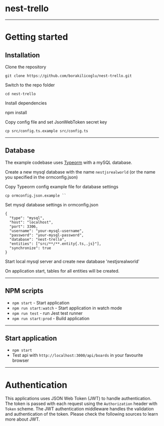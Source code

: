 # nest-trello

---

# Getting started

## Installation

Clone the repository

    git clone https://github.com/borakilicoglu/nest-trello.git

Switch to the repo folder

    cd nest-trello

Install dependencies

npm install

Copy config file and set JsonWebToken secret key

    cp src/config.ts.example src/config.ts

---

## Database

The example codebase uses [Typeorm](http://typeorm.io/) with a mySQL database.

Create a new mysql database with the name `nestjsrealworld` (or the name you specified in the ormconfig.json)

Copy Typeorm config example file for database settings

    cp ormconfig.json.example ``

Set mysql database settings in ormconfig.json

    {
      "type": "mysql",
      "host": "localhost",
      "port": 3306,
      "username": "your-mysql-username",
      "password": "your-mysql-password",
      "database": "nest-trello",
      "entities": ["src/**/**.entity{.ts,.js}"],
      "synchronize": true
    }

Start local mysql server and create new database 'nestjsrealworld'

On application start, tables for all entities will be created.

---

## NPM scripts

- `npm start` - Start application
- `npm run start:watch` - Start application in watch mode
- `npm run test` - run Jest test runner
- `npm run start:prod` - Build application

---

## Start application

- `npm start`
- Test api with `http://localhost:3000/api/boards` in your favourite browser

---

# Authentication

This applications uses JSON Web Token (JWT) to handle authentication. The token is passed with each request using the `Authorization` header with `Token` scheme. The JWT authentication middleware handles the validation and authentication of the token. Please check the following sources to learn more about JWT.
